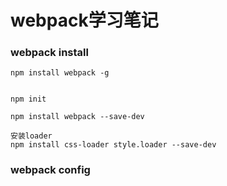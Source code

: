 # webpack学习笔记 

### webpack install 

    npm install webpack -g


    npm init 
    
    npm install webpack --save-dev

    安装loader
    npm install css-loader style.loader --save-dev

### webpack config

